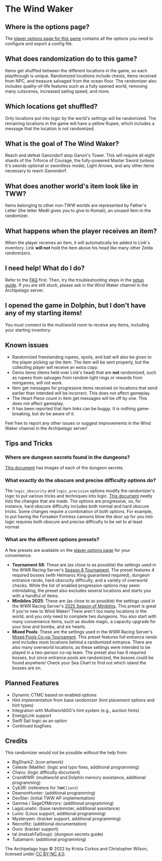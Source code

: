 # The Wind Waker

## Where is the options page?

The [player options page for this game](../player-options) contains all the options you need to configure and export a
config file.

## What does randomization do to this game?

Items get shuffled between the different locations in the game, so each playthrough is unique. Randomized locations
include chests, items received from NPC, and treasure salvaged from the ocean floor. The randomizer also includes
quality-of-life features such as a fully opened world, removing many cutscenes, increased sailing speed, and more.

## Which locations get shuffled?

Only locations put into logic by the world's settings will be randomized. The remaining locations in the game will have
a yellow Rupee, which includes a message that the location is not randomized.

## What is the goal of The Wind Waker?

Reach and defeat Ganondorf atop Ganon's Tower. This will require all eight shards of the Triforce of Courage, the
fully-powered Master Sword (unless it's swords optional or swordless mode), Light Arrows, and any other items necessary
to reach Ganondorf.

## What does another world's item look like in TWW?

Items belonging to other non-TWW worlds are represented by Father's Letter (the letter Medli gives you to give to
Komali), an unused item in the randomizer.

## What happens when the player receives an item?

When the player receives an item, it will automatically be added to Link's inventory. Link **will not** hold the item
above his head like many other Zelda randomizers.

## I need help! What do I do?

Refer to the [FAQ](https://lagolunatic.github.io/wwrando/faq/) first. Then, try the troubleshooting steps in the
[setup guide](/tutorial/The%20Wind%20Waker/setup/en). If you are still stuck, please ask in the Wind Waker channel in
the Archipelago server.

## I opened the game in Dolphin, but I don't have any of my starting items!

You must connect to the multiworld room to receive any items, including your starting inventory.

## Known issues

- Randomized freestanding rupees, spoils, and bait will also be given to the player picking up the item. The item will
  be sent properly, but the collecting player will receive an extra copy.
- Demo items (items held over Link's head) that are **not** randomized, such as rupees from salvages from random light
  rings or rewards from minigames, will not work.
- Item get messages for progressive items received on locations that send earlier than intended will be incorrect. This
  does not affect gameplay.
- The Heart Piece count in item get messages will be off by one. This does not affect gameplay.
- It has been reported that item links can be buggy. It is nothing game-breaking, but do be aware of it.

Feel free to report any other issues or suggest improvements in the Wind Waker channel in the Archipelago server!

## Tips and Tricks

### Where are dungeon secrets found in the dungeons?

[This document](https://docs.google.com/document/d/1LrjGr6W9970XEA-pzl8OhwnqMqTbQaxCX--M-kdsLos/edit?usp=sharing) has
images of each of the dungeon secrets.

### What exactly do the obscure and precise difficulty options do?

The `logic_obscurity` and `logic_precision` options modify the randomizer's logic to put various tricks and techniques
into logic.
[This document](https://docs.google.com/spreadsheets/d/14ToE1SvNr9yRRqU4GK2qxIsuDUs9Edegik3wUbLtzH8/edit?usp=sharing)
neatly lists the changes that are made. The options are progressive, so, for instance, hard obscure difficulty includes
both normal and hard obscure tricks. Some changes require a combination of both options. For example, to put having the
Forsaken Fortress cannons blow the door up for you into logic requires both obscure and precise difficulty to be set to
at least normal.

### What are the different options presets?

A few presets are available on the [player options page](../player-options) for your convenience.

- **Tournament S8**: These are (as close to as possible) the settings used in the WWR Racing Server's
  [Season 8 Tournament](https://docs.google.com/document/d/1b8F5DL3P5fgsQC_URiwhpMfqTpsGh2M-KmtTdXVigh4).
  The preset features 4 required bosses (with Helmaroc King guaranteed required), dungeon entrance rando, hard obscurity
  difficulty, and a variety of overworld checks. While the list of enabled progression options may seem intimidating,
  the preset also excludes several locations and starts you with a handful of items.
- **Miniblins 2025**: These are (as close to as possible) the settings used in the WWR Racing Server's
  [2025 Season of Miniblins](https://docs.google.com/document/d/19vT68eU6PepD2BD2ZjR9ikElfqs8pXfqQucZ-TcscV8). This
  preset is great if you're new to Wind Waker! There aren't too many locations in the world, and you only need to
  complete two dungeons. You also start with many convenience items, such as double magic, a capacity upgrade for your
  bow and bombs, and six hearts.
- **Mixed Pools**: These are the settings used in the WWR Racing Server's
  [Mixed Pools Co-op Tournament](https://docs.google.com/document/d/1YGPTtEgP978TIi0PUAD792OtZbE2jBQpI8XCAy63qpg). This
  preset features full entrance rando and includes most locations behind a randomized entrance. There are also many
  overworld locations, as these settings were intended to be played in a two-person co-op team. The preset also has 6
  required bosses, but since entrance pools are randomized, the bosses could be found anywhere! Check your Sea Chart to
  find out which island the bosses are on.

## Planned Features

- Dynamic CTMC based on enabled options
- Hint implementation from base randomizer (hint placement options and hint types)
- Integration with MultiworldGG's hint system (e.g., auction hints)
- EnergyLink support
- Swift Sail logic as an option
- Continued bugfixes

## Credits

This randomizer would not be possible without the help from:

- BigSharkZ: (icon artwork)
- Celeste (Maëlle): (logic and typo fixes, additional programming)
- Chavu: (logic difficulty document)
- CrainWWR: (multiworld and Dolphin memory assistance, additional programming)
- Cyb3R: (reference for `TWWClient`)
- DeamonHunter: (additional programming)
- Dev5ter: (initial TWW AP implementation)
- Gamma / SageOfMirrors: (additional programming)
- LagoLunatic: (base randomizer, additional assistance)
- Lunix: (Linux support, additional programming)
- Mysteryem: (tracker support, additional programming)
- Necrofitz: (additional documentation)
- Ouro: (tracker support)
- tal (matzahTalSoup): (dungeon secrets guide)
- Tubamann: (additional programming)

The Archipelago logo © 2022 by Krista Corkos and Christopher Wilson, licensed under
[CC BY-NC 4.0](http://creativecommons.org/licenses/by-nc/4.0/).
